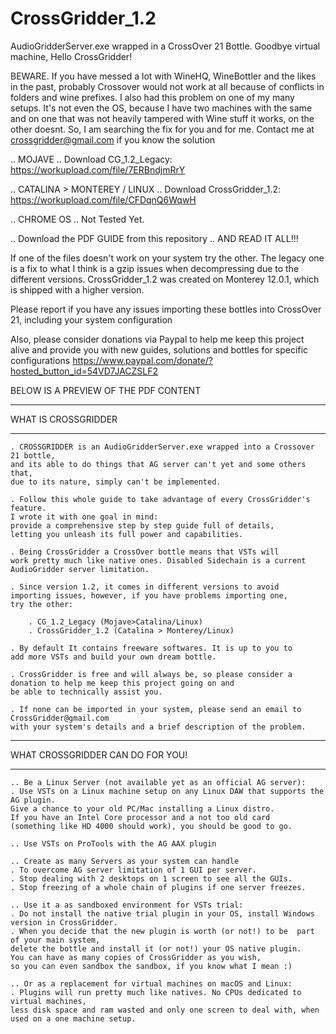 # CrossGridder_1.2
AudioGridderServer.exe wrapped in a CrossOver 21 Bottle. Goodbye virtual machine, Hello CrossGridder!

BEWARE. If you have messed a lot with WineHQ, WineBottler and the likes in the past, probably Crossover 
would not work at all because of conflicts in folders and wine prefixes. I also had this problem 
on one of my many setups. It's not even the OS, because I have two machines with the same and on one that
was not heavily tampered with Wine stuff it works, on the other doesnt.
So, I am searching the fix for you and for me. Contact me at crossgridder@gmail.com if you know the solution

.. MOJAVE ..
Download CG_1.2_Legacy: https://workupload.com/file/7ERBndjmRrY

.. CATALINA > MONTEREY / LINUX ..
Download CrossGridder_1.2: https://workupload.com/file/CFDqnQ6WqwH

.. CHROME OS ..
Not Tested Yet.

.. Download the PDF GUIDE from this repository .. AND READ IT ALL!!!

If one of the files doesn't work on your system try the other. The legacy one is a fix 
to what I think is a gzip issues when decompressing due to the different versions. 
CrossGridder_1.2 was created on Monterey 12.0.1, which is shipped with a higher version.

Please report if you have any issues importing these bottles into CrossOver 21, including your system configuration

Also, please consider donations via Paypal to help me keep this project alive and 
provide you with new guides, solutions and bottles for specific configurations
https://www.paypal.com/donate/?hosted_button_id=54VD7JACZSLF2


BELOW IS A PREVIEW OF THE PDF CONTENT
*********************
WHAT IS CROSSGRIDDER
*********************

	. CROSSGRIDDER is an AudioGridderServer.exe wrapped into a Crossover 21 bottle, 
	and its able to do things that AG server can't yet and some others that,
	due to its nature, simply can't be implemented.

	. Follow this whole guide to take advantage of every CrossGridder's feature. 
	I wrote it with one goal in mind:
	provide a comprehensive step by step guide full of details, 
	letting you unleash its full power and capabilities.

	. Being CrossGridder a CrossOver bottle means that VSTs will 	
	work pretty much like native ones. Disabled Sidechain is a current  	
	AudioGridder server limitation.

	. Since version 1.2, it comes in different versions to avoid 	
	importing issues, however, if you have problems importing one, 	
	try the other:

		. CG_1.2_Legacy (Mojave>Catalina/Linux)
		. CrossGridder_1.2 (Catalina > Monterey/Linux)

	. By default It contains freeware softwares. It is up to you to 	
	add more VSTs and build your own dream bottle.

 	. CrossGridder is free and will always be, so please consider a 	
	donation to help me keep this project going on and 	
	be able to technically assist you. 	

	. If none can be imported in your system, please send an email to CrossGridder@gmail.com
	with your system's details and a brief description of the problem.
  
 ********************************* 
 WHAT CROSSGRIDDER CAN DO FOR YOU!
 *********************************
 
  	.. Be a Linux Server (not available yet as an official AG server):
	. Use VSTs on a Linux machine setup on any Linux DAW that supports the AG plugin. 
	Give a chance to your old PC/Mac installing a Linux distro. 
	If you have an Intel Core processor and a not too old card
	(something like HD 4000 should work), you should be good to go.

	.. Use VSTs on ProTools with the AG AAX plugin

	.. Create as many Servers as your system can handle
	. To overcome AG server limitation of 1 GUI per server.
	. Stop dealing with 2 desktops on 1 screen to see all the GUIs.
	. Stop freezing of a whole chain of plugins if one server freezes. 

	.. Use it a as sandboxed environment for VSTs trial:
	. Do not install the native trial plugin in your OS, install Windows version in CrossGridder.
	. When you decide that the new plugin is worth (or not!) to be 	part of your main system, 
	delete the bottle and install it (or not!) your OS native plugin.
	You can have as many copies of CrossGridder as you wish, 
	so you can even sandbox the sandbox, if you know what I mean :)
	
	.. Or as a replacement for virtual machines on macOS and Linux:
	. Plugins will run pretty much like natives. No CPUs dedicated to virtual machines, 
	less disk space and ram wasted and only one screen to deal with, when used on a one machine setup.
